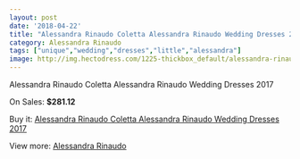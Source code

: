 ```yaml
---
layout: post
date: '2018-04-22'
title: "Alessandra Rinaudo Coletta Alessandra Rinaudo Wedding Dresses 2017"
category: Alessandra Rinaudo
tags: ["unique","wedding","dresses","little","alessandra"]
image: http://img.hectodress.com/1225-thickbox_default/alessandra-rinaudo-coletta-alessandra-rinaudo-wedding-dresses-2013.jpg
---
```

Alessandra Rinaudo Coletta Alessandra Rinaudo Wedding Dresses 2017

On Sales: **$281.12**
<a href="https://www.hectodress.com/alessandra-rinaudo/755-alessandra-rinaudo-coletta-alessandra-rinaudo-wedding-dresses-2013.html"><amp-img layout="responsive" width="600" height="600" src="//img.hectodress.com/1225-thickbox_default/alessandra-rinaudo-coletta-alessandra-rinaudo-wedding-dresses-2013.jpg" alt="Alessandra Rinaudo Coletta Alessandra Rinaudo Wedding Dresses 2017 0" /></a>

Buy it: [Alessandra Rinaudo Coletta Alessandra Rinaudo Wedding Dresses 2017](https://www.hectodress.com/alessandra-rinaudo/755-alessandra-rinaudo-coletta-alessandra-rinaudo-wedding-dresses-2013.html "Alessandra Rinaudo Coletta Alessandra Rinaudo Wedding Dresses 2017")

View more: [Alessandra Rinaudo](https://www.hectodress.com/9-alessandra-rinaudo "Alessandra Rinaudo")